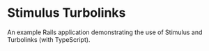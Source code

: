 # Stimulus Turbolinks
An example Rails application demonstrating the use of Stimulus and Turbolinks (with TypeScript).
